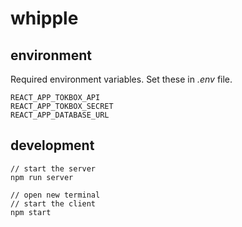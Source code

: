 # whipple

## environment
Required environment variables. Set these in *.env* file.
```
REACT_APP_TOKBOX_API
REACT_APP_TOKBOX_SECRET
REACT_APP_DATABASE_URL
```

## development

```
// start the server
npm run server

// open new terminal
// start the client
npm start
```

